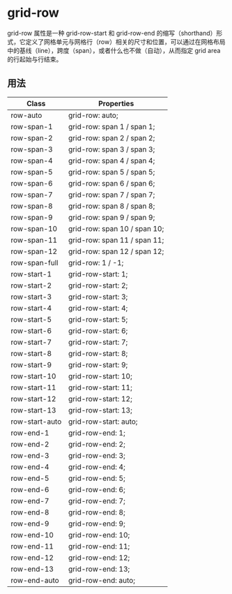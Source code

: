 # grid-row

grid-row 属性是一种 grid-row-start 和 grid-row-end 的缩写（shorthand）形式，它定义了网格单元与网格行（row）相关的尺寸和位置，可以通过在网格布局中的基线（line），跨度（span），或者什么也不做（自动），从而指定 grid area 的行起始与行结束。

## 用法

| Class          | Properties                   |
| -------------- | ---------------------------- |
| row-auto       | grid-row: auto;              |
| row-span-1     | grid-row: span 1 / span 1;   |
| row-span-2     | grid-row: span 2 / span 2;   |
| row-span-3     | grid-row: span 3 / span 3;   |
| row-span-4     | grid-row: span 4 / span 4;   |
| row-span-5     | grid-row: span 5 / span 5;   |
| row-span-6     | grid-row: span 6 / span 6;   |
| row-span-7     | grid-row: span 7 / span 7;   |
| row-span-8     | grid-row: span 8 / span 8;   |
| row-span-9     | grid-row: span 9 / span 9;   |
| row-span-10    | grid-row: span 10 / span 10; |
| row-span-11    | grid-row: span 11 / span 11; |
| row-span-12    | grid-row: span 12 / span 12; |
| row-span-full  | grid-row: 1 / -1;            |
| row-start-1    | grid-row-start: 1;           |
| row-start-2    | grid-row-start: 2;           |
| row-start-3    | grid-row-start: 3;           |
| row-start-4    | grid-row-start: 4;           |
| row-start-5    | grid-row-start: 5;           |
| row-start-6    | grid-row-start: 6;           |
| row-start-7    | grid-row-start: 7;           |
| row-start-8    | grid-row-start: 8;           |
| row-start-9    | grid-row-start: 9;           |
| row-start-10   | grid-row-start: 10;          |
| row-start-11   | grid-row-start: 11;          |
| row-start-12   | grid-row-start: 12;          |
| row-start-13   | grid-row-start: 13;          |
| row-start-auto | grid-row-start: auto;        |
| row-end-1      | grid-row-end: 1;             |
| row-end-2      | grid-row-end: 2;             |
| row-end-3      | grid-row-end: 3;             |
| row-end-4      | grid-row-end: 4;             |
| row-end-5      | grid-row-end: 5;             |
| row-end-6      | grid-row-end: 6;             |
| row-end-7      | grid-row-end: 7;             |
| row-end-8      | grid-row-end: 8;             |
| row-end-9      | grid-row-end: 9;             |
| row-end-10     | grid-row-end: 10;            |
| row-end-11     | grid-row-end: 11;            |
| row-end-12     | grid-row-end: 12;            |
| row-end-13     | grid-row-end: 13;            |
| row-end-auto   | grid-row-end: auto;          |
